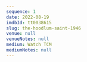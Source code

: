 ```yaml
---
sequence: 1
date: 2022-08-19
imdbId: tt0038615
slug: the-hoodlum-saint-1946
venue: null
venueNotes: null
medium: Watch TCM
mediumNotes: null
---
```


